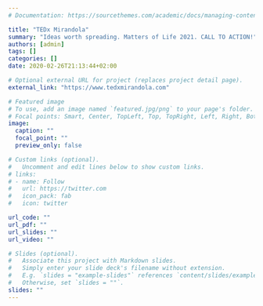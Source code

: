 ```yaml
---
# Documentation: https://sourcethemes.com/academic/docs/managing-content/

title: "TEDx Mirandola"
summary: "Ideas worth spreading. Matters of Life 2021. CALL TO ACTION!"
authors: [admin]
tags: []
categories: []
date: 2020-02-26T21:13:44+02:00

# Optional external URL for project (replaces project detail page).
external_link: "https://www.tedxmirandola.com"

# Featured image
# To use, add an image named `featured.jpg/png` to your page's folder.
# Focal points: Smart, Center, TopLeft, Top, TopRight, Left, Right, BottomLeft, Bottom, BottomRight.
image:
  caption: ""
  focal_point: ""
  preview_only: false

# Custom links (optional).
#   Uncomment and edit lines below to show custom links.
# links:
# - name: Follow
#   url: https://twitter.com
#   icon_pack: fab
#   icon: twitter

url_code: ""
url_pdf: ""
url_slides: ""
url_video: ""

# Slides (optional).
#   Associate this project with Markdown slides.
#   Simply enter your slide deck's filename without extension.
#   E.g. `slides = "example-slides"` references `content/slides/example-slides.md`.
#   Otherwise, set `slides = ""`.
slides: ""
---
```

